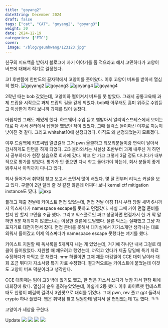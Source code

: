 ```yaml
---
title: "goyang2"
dateString: December 2024
draft: false
tags: ["cat", "CAT", "goyang2", "goyang3"]
weight: 30
date: 2024-12-19
categories: ["ETC"]
cover:
 image: "/blog/geunhwang/123123.jpg"
---
```


친구의 피드백을 받아서 블로그에 자기 이야기를 좀 적으라고 해서 고민하다가 고양이 버프에 대해서 적기로 결정했다.

고1 후반쯤에 한반도의 끝자락에서 고양이를 줏어왔다.
이후 고양이 버프를 받아서 열심히 했다.
![goyang2](/blog/geunhwang/20240116_094214.jpg)
![goyang3](/blog/geunhwang/20241129_084448.jpg)
![goyang4](/blog/geunhwang/20240710_201001.jpg)
![goyang4](/blog/geunhwang/20240526_122229.jpg)

2학년 때는 bob 갔었는데, 고양이와 떨어져서 버프를 못 받았다.
그래서 공통교육때 과제 드랍을 시작으로 과제 드랍의 길을 걷게 되었다.
bob때 아무래도 흥미 위주로 수업듣고 이상한거 하다 보니까 과제를 많이 놓쳤다.

아쉽지만 그래도 재밌게 했다.
하드웨어 수업 듣고 삘받아서 알리익스프레스에서 보이는 대로 다 사서 센터에서 납땜을 했었던 적이 있었다.
그때 플럭스 들이마신 이후로 지능이 낮아진 것 같다.
그리고 whitehat10에 선정되었다.
아직도 왜 선정되었는지 모르겠다.

이후 드림핵에 카포씨텝 열렸길래 그거 pwn 올클하고 티오리분들이랑 연락이 닿아서 감사하게도 인턴을 하게 되었다.
고3 올라와서는 사실상 초반부터 과제 내주신 거 하면서 공부하다가 현장 실습으로 회사에 갔다.
학교 안 가고 그렇게 3달 정도 다니다가 내부적으로 평가를 받았다.
평가가 안 좋으면 다시 학교 돌아가야 하는데, 회사 분들이 좋게 봐주셔서 아직까지 다니고 있다.

회사 들어가서 취약점 찾고 보고서 쓰면서 많이 배웠다.
몇 달 전부터 리눅스 커널을 보고 있다.
구글이 2만 달러 줄 것 같진 않은데 어쩌다 보니 kernel ctf mitigation instance도 땄다.
![exp](/blog/geunhwang/image.png)

플래그 제출 전날에 카이스트 면접 있었는데, 면접 전날 아침 11시 부터 당일 새벽 6시까지 익스짜다가 namespace escape를 못하고 면접갔다.
사실 그때 카이 면접 준비를 할지 안 할지 고민을 조금 했다.
그리고 익스플로잇 짜고 성공하면 면접가서 한 거 막 말하면 5분 채워지지 않겠느냐는 이상한 결론에 도달했다.
물론 익스는 실패했고 그냥 자포자기로 대전가면서 잤다.
면접 준비를 못해서 대기실에서 자기소개만 생각나는 대로 외워서 들어갔고 어제 익스짜다가 namespace escape 못했다는 얘기를 했다.

카이스트 지원할 때 독서록을 5개까지 내는 게 있었는데, 거기에 하나만 내서 그걸로 태클이 들어왔었다.
지원할 때 채우려고 했었는데, 까먹고 있다가 제출 당일에 특기 자료 수정하다가 까먹고 못 채웠다. ㅠㅠ
하필이면 그때 제출 마감일이 CCE 대회 날이라 대회 조금 뛰다가 자소서랑 특기 자료 수정했다.
결과적으로는 카이스트에 붙었는데 이것도 고양이 버프 덕분이라고 생각한다.

CCE 대회때는 팀이 고3 밖에 없기도 했고, 한 명은 자소서 쓰다가 늦잠 자서 한참 뒤에 대회장에 왔다.
열심히 순위 올려놓았었는데, 아쉽게 2등 했다.
이후 화이트햇 컨테스트때도 한명이 폐결핵 걸려서 3인팟으로 대회를 뛰었다.
그때 pwn, rev 풀고 gpt 돌려서 crypto 하나 풀었다.
웹은 취약점 찾고 팀원한테 넘겨서 잘 협업했는데 1등 했다. ㅋㅋ

고양이가 세상을 구한다.

Update
![](/blog/geunhwang/20241227_091113.jpg)
![](/blog/geunhwang/20240608_235738.jpg) 
![](/blog/geunhwang/20241111_190819.jpg)
![](/blog/geunhwang/20241212_094005.jpg)